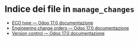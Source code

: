 # Indice dei file in `manage_changes`

- [ECO type — Odoo 17.0 documentazione](./eco_type.md)
- [Engineering change orders — Odoo 17.0 documentazione](./engineering_change_orders.md)
- [Version control — Odoo 17.0 documentazione](./version_control.md)
